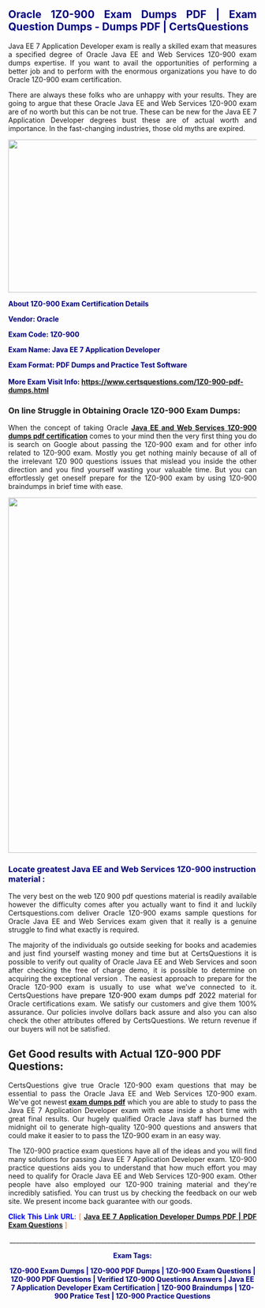 <h2 style="text-align: justify;"><span style="color: #000080;">Oracle 1Z0-900 Exam Dumps PDF | Exam Question Dumps - Dumps PDF | CertsQuestions</span></h2>
<p style="text-align: justify;">Java EE 7 Application Developer exam is really a skilled exam that measures a specified degree of Oracle Java EE and Web Services 1Z0-900 exam dumps expertise. If you want to avail the opportunities of performing a better job and to perform with the enormous organizations you have to do Oracle 1Z0-900 exam certification.</p>
<p style="text-align: justify;">There are always these folks who are unhappy with your results. They are going to argue that these Oracle Java EE and Web Services 1Z0-900 exam are of no worth but this can be not true. These can be new for the Java EE 7 Application Developer degrees bust these are of actual worth and importance. In the fast-changing industries, those old myths are expired.</p>
<p><img style="display: block; margin-left: auto; margin-right: auto;" src="https://i.imgur.com/eaP4ae9.png" width="840" height="310" /></p>
<p><span style="color: #000080;"><strong>About 1Z0-900 Exam Certification Details</strong></span></p>
<p><span style="color: #000080;"><strong>Vendor: Oracle<br /></strong></span></p>
<p><span style="color: #000080;"><strong>Exam Code: 1Z0-900</strong></span></p>
<p><span style="color: #000080;"><strong>Exam Name: Java EE 7 Application Developer</strong></span></p>
<p><span style="color: #000080;"><strong>Exam Format: PDF Dumps and Practice Test Software<br /><br />More Exam Visit Info: <span style="color: #ff6600;"><a href="https://www.certsquestions.com/1Z0-900-pdf-dumps.html">https://www.certsquestions.com/1Z0-900-pdf-dumps.html</a></span></strong></span></p>
<h3>On line Struggle in Obtaining Oracle 1Z0-900 Exam Dumps:</h3>
<p style="text-align: justify;">When the concept of taking Oracle <a href="https://www.certsquestions.com/1Z0-900-pdf-dumps.html"><strong>Java EE and Web Services 1Z0-900 dumps pdf certification</strong></a> comes to your mind then the very first thing you do is search on Google about passing the 1Z0-900 exam and for other info related to 1Z0-900 exam. Mostly you get nothing mainly because of all of the irrelevant 1Z0 900 questions issues that mislead you inside the other direction and you find yourself wasting your valuable time. But you can effortlessly get oneself prepare for the 1Z0-900 exam by using 1Z0-900 braindumps in brief time with ease.</p>
<p><a href="https://www.certsquestions.com/1Z0-900-pdf-dumps.html"><img style="display: block; margin-left: auto; margin-right: auto;" src="https://i.imgur.com/pxhoKQ2.png" width="720" /></a></p>
<h3><span style="color: #000080;">Locate greatest Java EE and Web Services 1Z0-900 instruction material :</span></h3>
<p style="text-align: justify;">The very best on the web 1Z0 900 pdf questions material is readily available however the difficulty comes after you actually want to find it and luckily Certsquestions.com deliver Oracle 1Z0-900 exams sample questions for Oracle Java EE and Web Services exam given that it really is a genuine struggle to find what exactly is required.</p>
<p style="text-align: justify;">The majority of the individuals go outside seeking for books and academies and just find yourself wasting money and time but at CertsQuestions it is possible to verify out quality of Oracle Java EE and Web Services and soon after checking the free of charge demo, it is possible to determine on acquiring the exceptional version . The easiest approach to prepare for the Oracle 1Z0-900 exam is usually to use what we've connected to it. CertsQuestions have <span style="color: #000000;">prepare 1Z0-900 exam dumps pdf 2022</span> material for Oracle certifications exam. We satisfy our customers and give them 100% assurance. Our policies involve dollars back assure and also you can also check the other attributes offered by CertsQuestions. We return revenue if our buyers will not be satisfied.</p>
<h2>Get Good results with Actual 1Z0-900 PDF Questions:</h2>
<p style="text-align: justify;">CertsQuestions give true Oracle 1Z0-900 exam questions that may be essential to pass the Oracle Java EE and Web Services 1Z0-900 exam. We've got newest<strong>&nbsp;<a href="https://www.certsquestions.com/">exam dumps pdf</a></strong>&nbsp;which you are able to study to pass the Java EE 7 Application Developer exam with ease inside a short time with great final results. Our hugely qualified Oracle Java staff has burned the midnight oil to generate high-quality 1Z0-900 questions and answers that could make it easier to to pass the 1Z0-900 exam in an easy way.</p>
<p style="text-align: justify;">The 1Z0-900 practice exam questions have all of the ideas and you will find many solutions for passing Java EE 7 Application Developer exam. 1Z0-900 practice questions aids you to understand that how much effort you may need to qualify for Oracle Java EE and Web Services 1Z0-900 exam. Other people have also employed our 1Z0-900 training material and they're incredibly satisfied. You can trust us by checking the feedback on our web site. We present income back guarantee with our goods.</p>
<p style="text-align: justify;"><span style="color: #0000ff;"><strong>Click This Link URL</strong>:</span> <span style="color: #ff6600;">[ <strong><a href="https://www.certsquestions.com/oracle-java-certification.html">Java EE 7 Application Developer Dumps PDF | PDF Exam Questions</a></strong> ]</span></p>
<p style="text-align: center;">______________________________________________________________________________</p>
<p style="text-align: center;"><span style="color: #000080;"><strong>Exam Tags:</strong></span></p>
<p style="text-align: center;"><span style="color: #000080;"><strong>1Z0-900 Exam Dumps | 1Z0-900 PDF Dumps | 1Z0-900 Exam Questions | 1Z0-900 PDF Questions | Verified 1Z0-900 Questions Answers | Java EE 7 Application Developer Exam Certification | 1Z0-900 Braindumps | 1Z0-900 Pratice Test | 1Z0-900 Practice Questions</strong></span></p>
